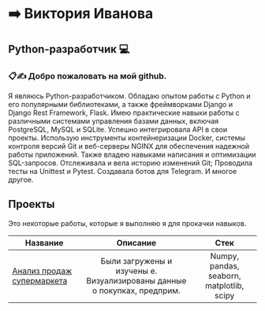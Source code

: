 # ➡️ Виктория Иванова 

## Python-разработчик 💻

### 📋✍️ Добро пожаловать на мой github.
Я являюсь Python-разработчиком. Обладаю опытом работы с Python и его популярными библиотеками, а также фреймворками Django и Django Rest Framework, Flask. Имею практические навыки работы с различными системами управления базами данных, включая PostgreSQL, MySQL и SQLite. Успешно интегрировала API в свои проекты. Использую инструменты контейнеризации Docker, системы контроля версий Git и веб-серверы NGINX для обеспечения надежной работы приложений. Также владею навыками написания и оптимизации SQL-запросов. Отслеживала и вела историю изменений Git; Проводила тесты на Unittest и Pytest. Создавала ботов для Telegram. И многое другое.

## Проекты
Это некоторые работы, которые я выполняю я для прокачки навыков.

Название|Описание | Стек
-----------|:-------:|:--------: 
[Анализ продаж супермаркета](https://github.com/Quat)| Были загружены и изучены е. Визуализированы данные о покупках, предприм. | Numpy, pandas, seaborn, matplotlib, scipy






